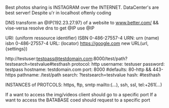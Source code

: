 Best photos sharing is INSTAGRAM over the INTERNET.
DataCenter's are best server! Despite u'r in localhost oftenly coding

DNS transform an @IP(192.23.27.97) of a website to www.better.com/ && vise-versa
    resolve dns to get @IP
    use @IP

URI: (uniform ressource identifier) ISBN 0-486-27557-4
    URN: urn (name) isbn 0-486-27557-4
    URL: (locator) https://google.com
        new URL(url, {settings})

http://testuser:testpass@testdomain.com:8000/test/path?testsearch=testvalue#testhash
    protocol: http
    username: testuser
    password: testpass
    hostname: testdomain.com
    port: 8000  #defaults: 80-http  && 443-https
    pathname: /test/path
    search: ?testsearch=testvalue
    hash: #testhash

INSTANCES of PROTCOLS: https, ftp, smtp mailto:(...), ssh, ssl, tel:+261(...)

If a want to access the img/videos client should go to a specific port 
If a want to access the BATABASE coed should request to a specific port